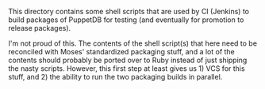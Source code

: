  This directory contains some shell scripts that are used by CI (Jenkins) to
 build packages of PuppetDB for testing (and eventually for promotion to
 release packages).

 I'm not proud of this.  The contents of the shell script(s) that
 here need to be reconciled with Moses' standardized packaging
 stuff, and a lot of the contents should probably be ported over to
 Ruby instead of just shipping the nasty scripts.  However, this first step
 at least gives us 1) VCS for this stuff, and 2) the ability to run
 the two packaging builds in parallel.